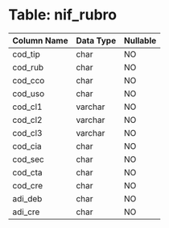 # Table: nif_rubro

| Column Name | Data Type | Nullable |
|-------------|-----------|----------|
| cod_tip | char | NO |
| cod_rub | char | NO |
| cod_cco | char | NO |
| cod_uso | char | NO |
| cod_cl1 | varchar | NO |
| cod_cl2 | varchar | NO |
| cod_cl3 | varchar | NO |
| cod_cia | char | NO |
| cod_sec | char | NO |
| cod_cta | char | NO |
| cod_cre | char | NO |
| adi_deb | char | NO |
| adi_cre | char | NO |
